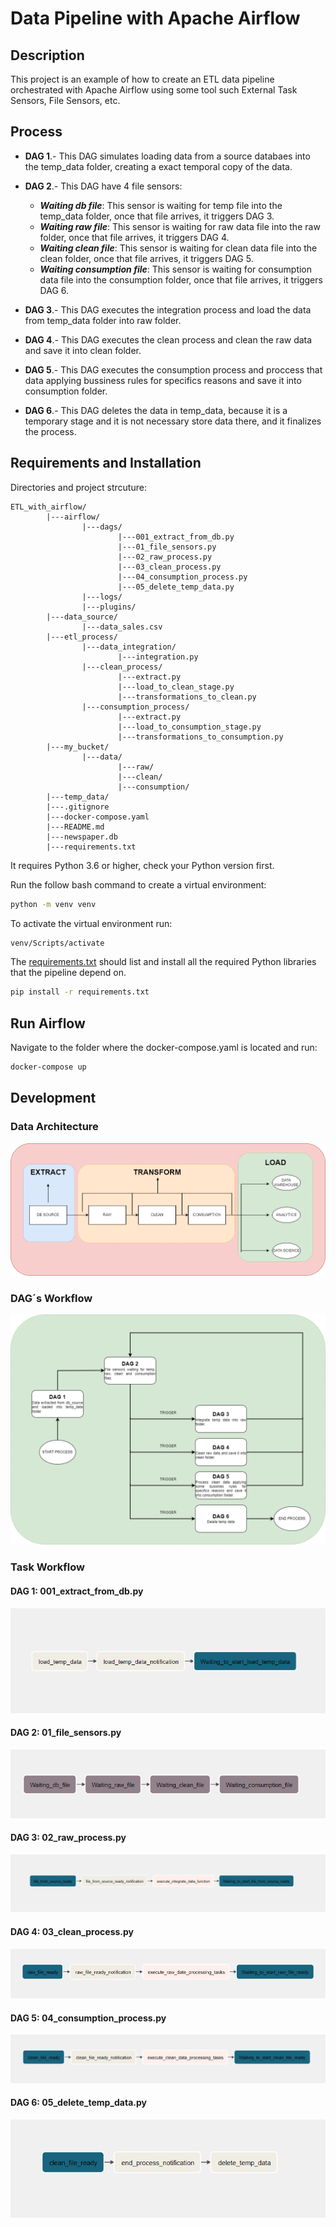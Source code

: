 # Data Pipeline with Apache Airflow

## Description

This project is an example of how to create an ETL data pipeline orchestrated with Apache Airflow using some tool such External Task Sensors, File Sensors, etc.

## Process
* **DAG 1**.- This DAG simulates loading data from a source databaes into the temp_data folder, creating a exact temporal copy of the data.

* **DAG 2**.- This DAG have 4 file sensors:  
    * **_Waiting db file_**: This sensor is waiting for temp file into the temp_data folder, once that file arrives, it triggers DAG 3.  
    * **_Waiting raw file_**: This sensor is waiting for raw data file into the raw folder, once that file arrives, it triggers DAG 4.  
    * **_Waiting clean file_**: This sensor is waiting for clean data file into the clean folder, once that file arrives, it triggers DAG 5.  
    * **_Waiting consumption file_**: This sensor is waiting for consumption data file into the consumption folder, once that file arrives, it triggers DAG 6.

* **DAG 3**.- This DAG executes the integration process and load the data from temp_data folder into raw folder.

* **DAG 4**.- This DAG executes the clean process and clean the raw data and save it into clean folder.

* **DAG 5**.- This DAG executes the consumption process and proccess that data applying bussiness rules for specifics reasons and save it into consumption folder.

* **DAG 6**.- This DAG deletes the data in temp_data, because it is a temporary stage and it is not necessary store data there, and it finalizes the process.

## Requirements and Installation

Directories and project strcuture:

    ETL_with_airflow/
            |---airflow/
                    |---dags/
                            |---001_extract_from_db.py
                            |---01_file_sensors.py
                            |---02_raw_process.py
                            |---03_clean_process.py
                            |---04_consumption_process.py
                            |---05_delete_temp_data.py
                    |---logs/
                    |---plugins/
            |---data_source/
                    |---data_sales.csv
            |---etl_process/
                    |---data_integration/
                            |---integration.py
                    |---clean_process/
                            |---extract.py
                            |---load_to_clean_stage.py
                            |---transformations_to_clean.py
                    |---consumption_process/
                            |---extract.py
                            |---load_to_consumption_stage.py
                            |---transformations_to_consumption.py
            |---my_bucket/
                    |---data/
                            |---raw/
                            |---clean/
                            |---consumption/
            |---temp_data/
            |---.gitignore
            |---docker-compose.yaml
            |---README.md
            |---newspaper.db
            |---requirements.txt

It requires Python 3.6 or higher, check your Python version first.  

Run the follow bash command to create a virtual environment:
````bash
python -m venv venv
```` 
To activate the virtual environment run:
````bash
venv/Scripts/activate
````

The [requirements.txt](requirements.txt) should list and install all the required Python libraries that the pipeline depend on.

```bash
pip install -r requirements.txt
```

## Run Airflow
Navigate to the folder where the docker-compose.yaml is located and run:
````bash
docker-compose up
````

## Development
### Data Architecture
![alt text](images/ETL_Diagram.png)

### DAG´s Workflow
![alt text](images/DAG_Orchestration.png)

### Task Workflow
#### DAG 1: 001_extract_from_db.py
![alt text](images/DAG_01.png)

#### DAG 2: 01_file_sensors.py
![alt text](images/DAG_02.png)

#### DAG 3: 02_raw_process.py
![alt text](images/DAG_03.png)

#### DAG 4: 03_clean_process.py
![alt text](images/DAG_04.png)

#### DAG 5: 04_consumption_process.py
![alt text](images/DAG_05.png)

#### DAG 6: 05_delete_temp_data.py
![alt text](images/DAG_06.png)
